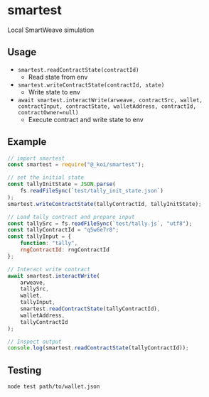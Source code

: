 # smartest
Local SmartWeave simulation

## Usage

- `smartest.readContractState(contractId)`
    - Read state from env
- `smartest.writeContractState(contractId, state)`
    - Write state to env
- `await smartest.interactWrite(arweave, contractSrc, wallet, contractInput, contractState, walletAddress, contractId, contractOwner=null)`
    - Execute contract and write state to env

## Example

```js
// import smartest
const smartest = require("@_koi/smartest");

// set the initial state
const tallyInitState = JSON.parse(
    fs.readFileSync(`test/tally_init_state.json`)
);
smartest.writeContractState(tallyContractId, tallyInitState);

// Load tally contract and prepare input
const tallySrc = fs.readFileSync(`test/tally.js`, "utf8");
const tallyContractId = "q5w6e7r8";
const tallyInput = {
    function: "tally",
    rngContractId: rngContractId
};

// Interact write contract
await smartest.interactWrite(
    arweave,
    tallySrc,
    wallet,
    tallyInput,
    smartest.readContractState(tallyContractId),
    walletAddress,
    tallyContractId
);

// Inspect output
console.log(smartest.readContractState(tallyContractId));
```

## Testing

`node test path/to/wallet.json`
